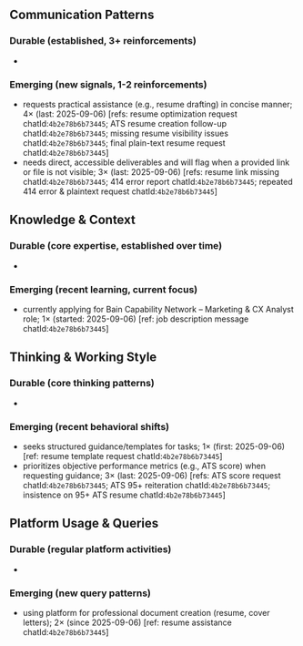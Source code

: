 ## Communication Patterns
### Durable (established, 3+ reinforcements)
-

### Emerging (new signals, 1-2 reinforcements)
- requests practical assistance (e.g., resume drafting) in concise manner; 4× (last: 2025-09-06) [refs: resume optimization request chatId:`4b2e78b6b73445`; ATS resume creation follow-up chatId:`4b2e78b6b73445`; missing resume visibility issues chatId:`4b2e78b6b73445`; final plain-text resume request chatId:`4b2e78b6b73445`]
- needs direct, accessible deliverables and will flag when a provided link or file is not visible; 3× (last: 2025-09-06) [refs: resume link missing chatId:`4b2e78b6b73445`; 414 error report chatId:`4b2e78b6b73445`; repeated 414 error & plaintext request chatId:`4b2e78b6b73445`]

## Knowledge & Context
### Durable (core expertise, established over time)
-

### Emerging (recent learning, current focus)
- currently applying for Bain Capability Network – Marketing & CX Analyst role; 1× (started: 2025-09-06) [ref: job description message chatId:`4b2e78b6b73445`]

## Thinking & Working Style
### Durable (core thinking patterns)
-

### Emerging (recent behavioral shifts)
- seeks structured guidance/templates for tasks; 1× (first: 2025-09-06) [ref: resume template request chatId:`4b2e78b6b73445`]
- prioritizes objective performance metrics (e.g., ATS score) when requesting guidance; 3× (last: 2025-09-06) [refs: ATS score request chatId:`4b2e78b6b73445`; ATS 95+ reiteration chatId:`4b2e78b6b73445`; insistence on 95+ ATS resume chatId:`4b2e78b6b73445`]

## Platform Usage & Queries
### Durable (regular platform activities)
-

### Emerging (new query patterns)
- using platform for professional document creation (resume, cover letters); 2× (since 2025-09-06) [ref: resume assistance chatId:`4b2e78b6b73445`]